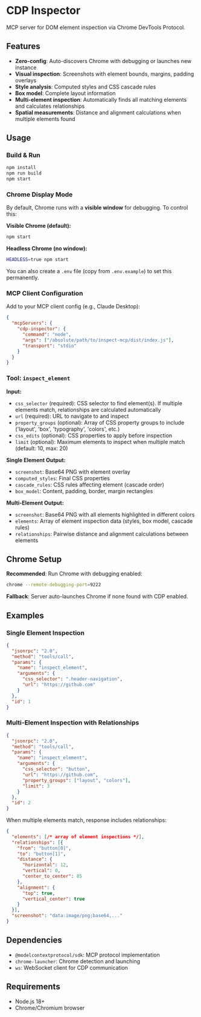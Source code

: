 # CDP Inspector

MCP server for DOM element inspection via Chrome DevTools Protocol.

## Features

- **Zero-config**: Auto-discovers Chrome with debugging or launches new instance
- **Visual inspection**: Screenshots with element bounds, margins, padding overlays  
- **Style analysis**: Computed styles and CSS cascade rules
- **Box model**: Complete layout information
- **Multi-element inspection**: Automatically finds all matching elements and calculates relationships
- **Spatial measurements**: Distance and alignment calculations when multiple elements found

## Usage

### Build & Run
```bash
npm install
npm run build
npm start
```

### Chrome Display Mode

By default, Chrome runs with a **visible window** for debugging. To control this:

**Visible Chrome (default):**
```bash
npm start
```

**Headless Chrome (no window):**
```bash
HEADLESS=true npm start
```

You can also create a `.env` file (copy from `.env.example`) to set this permanently.

### MCP Client Configuration

Add to your MCP client config (e.g., Claude Desktop):

```json
{
  "mcpServers": {
    "cdp-inspector": {
      "command": "node",
      "args": ["/absolute/path/to/inspect-mcp/dist/index.js"],
      "transport": "stdio"
    }
  }
}
```

### Tool: `inspect_element`

**Input:**
- `css_selector` (required): CSS selector to find element(s). If multiple elements match, relationships are calculated automatically
- `url` (required): URL to navigate to and inspect  
- `property_groups` (optional): Array of CSS property groups to include ('layout', 'box', 'typography', 'colors', etc.)
- `css_edits` (optional): CSS properties to apply before inspection
- `limit` (optional): Maximum elements to inspect when multiple match (default: 10, max: 20)

**Single Element Output:**
- `screenshot`: Base64 PNG with element overlay
- `computed_styles`: Final CSS properties
- `cascade_rules`: CSS rules affecting element (cascade order)
- `box_model`: Content, padding, border, margin rectangles

**Multi-Element Output:**
- `screenshot`: Base64 PNG with all elements highlighted in different colors
- `elements`: Array of element inspection data (styles, box model, cascade rules)
- `relationships`: Pairwise distance and alignment calculations between elements

## Chrome Setup

**Recommended**: Run Chrome with debugging enabled:
```bash
chrome --remote-debugging-port=9222
```

**Fallback**: Server auto-launches Chrome if none found with CDP enabled.

## Examples

### Single Element Inspection
```json
{
  "jsonrpc": "2.0",
  "method": "tools/call",
  "params": {
    "name": "inspect_element",
    "arguments": {
      "css_selector": ".header-navigation",
      "url": "https://github.com"
    }
  },
  "id": 1
}
```

### Multi-Element Inspection with Relationships
```json
{
  "jsonrpc": "2.0",
  "method": "tools/call",
  "params": {
    "name": "inspect_element",
    "arguments": {
      "css_selector": "button",
      "url": "https://github.com",
      "property_groups": ["layout", "colors"],
      "limit": 3
    }
  },
  "id": 2
}
```

When multiple elements match, response includes relationships:
```json
{
  "elements": [/* array of element inspections */],
  "relationships": [{
    "from": "button[0]",
    "to": "button[1]", 
    "distance": {
      "horizontal": 12,
      "vertical": 0,
      "center_to_center": 85
    },
    "alignment": {
      "top": true,
      "vertical_center": true
    }
  }],
  "screenshot": "data:image/png;base64,..."
}
```

## Dependencies

- `@modelcontextprotocol/sdk`: MCP protocol implementation
- `chrome-launcher`: Chrome detection and launching  
- `ws`: WebSocket client for CDP communication

## Requirements

- Node.js 18+
- Chrome/Chromium browser